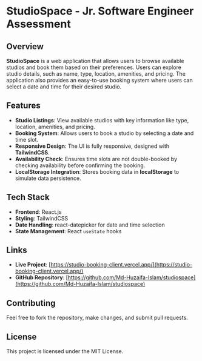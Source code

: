 # StudioSpace - Jr. Software Engineer Assessment

## Overview

**StudioSpace** is a web application that allows users to browse available studios and book them based on their preferences. Users can explore studio details, such as name, type, location, amenities, and pricing. The application also provides an easy-to-use booking system where users can select a date and time for their desired studio.

## Features

- **Studio Listings**: View available studios with key information like type, location, amenities, and pricing.
- **Booking System**: Allows users to book a studio by selecting a date and time slot.
- **Responsive Design**: The UI is fully responsive, designed with **TailwindCSS**.
- **Availability Check**: Ensures time slots are not double-booked by checking availability before confirming the booking.
- **LocalStorage Integration**: Stores booking data in **localStorage** to simulate data persistence.

## Tech Stack

- **Frontend**: React.js
- **Styling**: TailwindCSS
- **Date Handling**: react-datepicker for date and time selection
- **State Management**: React `useState` hooks

## Links

- **Live Project**: [https://studio-booking-client.vercel.app/](https://studio-booking-client.vercel.app/)
- **GitHub Repository**: [https://github.com/Md-Huzaifa-Islam/studiospace](https://github.com/Md-Huzaifa-Islam/studiospace)

## Contributing

Feel free to fork the repository, make changes, and submit pull requests.

## License

This project is licensed under the MIT License.

